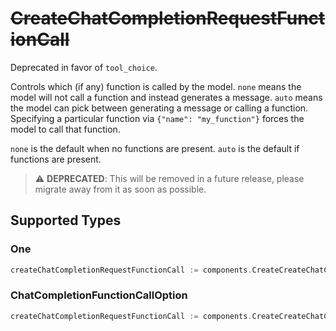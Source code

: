# ~~CreateChatCompletionRequestFunctionCall~~

Deprecated in favor of `tool_choice`.

Controls which (if any) function is called by the model.
`none` means the model will not call a function and instead generates a message.
`auto` means the model can pick between generating a message or calling a function.
Specifying a particular function via `{"name": "my_function"}` forces the model to call that function.

`none` is the default when no functions are present. `auto` is the default if functions are present.


> :warning: **DEPRECATED**: This will be removed in a future release, please migrate away from it as soon as possible.


## Supported Types

### One

```go
createChatCompletionRequestFunctionCall := components.CreateCreateChatCompletionRequestFunctionCallOne(components.One{/* values here */})
```

### ChatCompletionFunctionCallOption

```go
createChatCompletionRequestFunctionCall := components.CreateCreateChatCompletionRequestFunctionCallChatCompletionFunctionCallOption(components.ChatCompletionFunctionCallOption{/* values here */})
```

